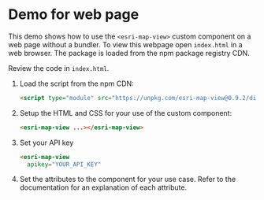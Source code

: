 # Demo for web page

This demo shows how to use the `<esri-map-view>` custom component on a web page without a bundler. To view this webpage open `index.html` in a web browser. The package is loaded from the npm package registry CDN.

Review the code in `index.html`.

1. Load the script from the npm CDN:

   ```html
   <script type="module" src="https://unpkg.com/esri-map-view@0.9.2/dist/esri-map-view/esri-map-view.esm.js"></script>
   ```

2. Setup the HTML and CSS for your use of the custom component:

   ```html
   <esri-map-view ...></esri-map-view>
   ```

3. Set your API key

   ```html
   <esri-map-view
     apikey="YOUR_API_KEY"
   ```

4. Set the attributes to the component for your use case. Refer to the documentation for an explanation of each attribute.
